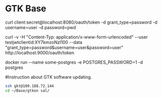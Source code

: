  # GTK Base
 
 curl client:secret@localhost:8080/oauth/token -d grant_type=password -d username=user -d password=pwd
 

curl -v -H "Content-Typ: application/x-www-form-urlencoded" --user testjwtclientid:XY7kmzoNzl100 --data "grant_type=password&username=user&password=user"  http://localhost:9000/oauth/token


docker run --name some-postgres -e POSTGRES_PASSWORD=1 -d postgres

#Instruction about GTK software updating.


```sh
ssh gkt@109.188.72.144
cd ~/Base/gtkon sal/

```